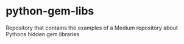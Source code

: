 # python-gem-libs
Repository that contains the examples of a Medium repository about Pythons hidden gem libraries
